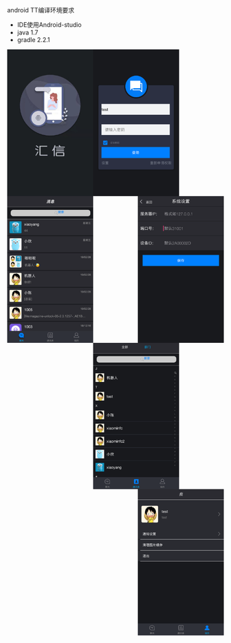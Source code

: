 android TT编译环境要求
* IDE使用Android-studio 
* java 1.7
* gradle 2.2.1


<img src="https://github.com/hd1df0011/TeamTalk/blob/master/android/welcome.jpg" width="200" hegiht="100" align=left />
<img src="https://github.com/hd1df0011/TeamTalk/blob/master/android/login.png" width="200" hegiht="100" align=center />
<img src="https://github.com/hd1df0011/TeamTalk/blob/master/android/system_settings.png" width="200" hegiht="100" align=right />  

  
  
<img src="https://github.com/hd1df0011/TeamTalk/blob/master/android/session.png" width="200" hegiht="100" align=left />
<img src="https://github.com/hd1df0011/TeamTalk/blob/master/android/addressbook.png" width="200" hegiht="100" align=center />
<img src="https://github.com/hd1df0011/TeamTalk/blob/master/android/my.png" width="200" hegiht="100" align=right />






